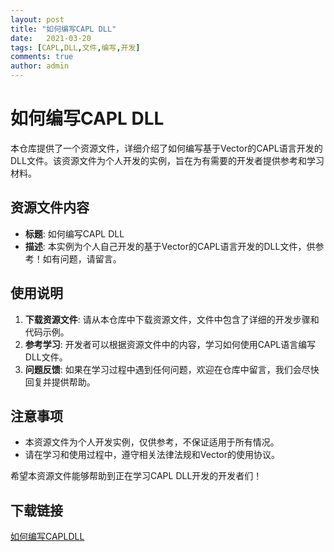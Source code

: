 ```yaml
---
layout: post
title: "如何编写CAPL DLL"
date:   2021-03-20
tags: [CAPL,DLL,文件,编写,开发]
comments: true
author: admin
---
```

# 如何编写CAPL DLL

本仓库提供了一个资源文件，详细介绍了如何编写基于Vector的CAPL语言开发的DLL文件。该资源文件为个人开发的实例，旨在为有需要的开发者提供参考和学习材料。

## 资源文件内容

- **标题**: 如何编写CAPL DLL
- **描述**: 本实例为个人自己开发的基于Vector的CAPL语言开发的DLL文件，供参考！如有问题，请留言。

## 使用说明

1. **下载资源文件**: 请从本仓库中下载资源文件，文件中包含了详细的开发步骤和代码示例。
2. **参考学习**: 开发者可以根据资源文件中的内容，学习如何使用CAPL语言编写DLL文件。
3. **问题反馈**: 如果在学习过程中遇到任何问题，欢迎在仓库中留言，我们会尽快回复并提供帮助。

## 注意事项

- 本资源文件为个人开发实例，仅供参考，不保证适用于所有情况。
- 请在学习和使用过程中，遵守相关法律法规和Vector的使用协议。

希望本资源文件能够帮助到正在学习CAPL DLL开发的开发者们！

## 下载链接

[如何编写CAPLDLL](https://pan.quark.cn/s/573bc7d8055a)